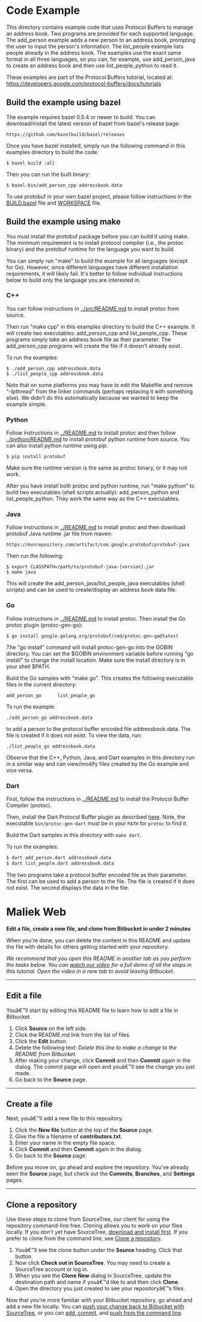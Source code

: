 # Code Example

This directory contains example code that uses Protocol Buffers to manage an
address book. Two programs are provided for each supported language. The
add_person example adds a new person to an address book, prompting the user to
input the person's information. The list_people example lists people already in
the address book. The examples use the exact same format in all three languages,
so you can, for example, use add_person_java to create an address book and then
use list_people_python to read it.

These examples are part of the Protocol Buffers tutorial, located at:
  https://developers.google.com/protocol-buffers/docs/tutorials

## Build the example using bazel

The example requires bazel 0.5.4 or newer to build. You can download/install
the latest version of bazel from bazel's release page:

    https://github.com/bazelbuild/bazel/releases

Once you have bazel installed, simply run the following command in this examples
directory to build the code:

    $ bazel build :all

Then you can run the built binary:

    $ bazel-bin/add_person_cpp addressbook.data

To use protobuf in your own bazel project, please follow instructions in the
[BUILD.bazel](BUILD.bazel) file and [WORKSPACE](WORKSPACE) file.

## Build the example using make

You must install the protobuf package before you can build it using make. The
minimum requirement is to install protocol compiler (i.e., the protoc binary)
and the protobuf runtime for the language you want to build.

You can simply run "make" to build the example for all languages (except for
Go). However, since different languages have different installation requirements,
it will likely fail. It's better to follow individual instructions below to
build only the language you are interested in.

### C++

You can follow instructions in [../src/README.md](../src/README.md) to install
protoc from source.

Then run "make cpp" in this examples directory to build the C++ example. It
will create two executables: add_person_cpp and list_people_cpp. These programs
simply take an address book file as their parameter. The add_person_cpp
programs will create the file if it doesn't already exist.

To run the examples:

    $ ./add_person_cpp addressbook.data
    $ ./list_people_cpp addressbook.data

Note that on some platforms you may have to edit the Makefile and remove
"-lpthread" from the linker commands (perhaps replacing it with something else).
We didn't do this automatically because we wanted to keep the example simple.

### Python

Follow instructions in [../README.md](../README.md) to install protoc and then
follow [../python/README.md](../python/README.md) to install protobuf python
runtime from source. You can also install python runtime using pip:

    $ pip install protobuf

Make sure the runtime version is the same as protoc binary, or it may not work.

After you have install both protoc and python runtime, run "make python" to
build two executables (shell scripts actually): add_person_python and
list_people_python. They work the same way as the C++ executables.

### Java

Follow instructions in [../README.md](../README.md) to install protoc and then
download protobuf Java runtime .jar file from maven:

    https://mvnrepository.com/artifact/com.google.protobuf/protobuf-java

Then run the following:

    $ export CLASSPATH=/path/to/protobuf-java-[version].jar
    $ make java

This will create the add_person_java/list_people_java executables (shell
scripts) and can be used to create/display an address book data file.

### Go

Follow instructions in [../README.md](../README.md) to install protoc. Then
install the Go protoc plugin (protoc-gen-go):

    $ go install google.golang.org/protobuf/cmd/protoc-gen-go@latest

The "go install" command will install protoc-gen-go into the GOBIN
directory.  You can set the $GOBIN environment variable before
running "go install" to change the install location.  Make sure the
install directory is in your shell $PATH.

Build the Go samples with "make go".  This creates the following
executable files in the current directory:

    add_person_go      list_people_go

To run the example:

    ./add_person_go addressbook.data

to add a person to the protocol buffer encoded file addressbook.data.  The file
is created if it does not exist.  To view the data, run:

    ./list_people_go addressbook.data

Observe that the C++, Python, Java, and Dart examples in this directory run in a
similar way and can view/modify files created by the Go example and vice
versa.

### Dart

First, follow the instructions in [../README.md](../README.md) to install the Protocol Buffer Compiler (protoc).

Then, install the Dart Protocol Buffer plugin as described [here](https://github.com/dart-lang/dart-protoc-plugin#how-to-build-and-use).
Note, the executable `bin/protoc-gen-dart` must be in your `PATH` for `protoc` to find it.

Build the Dart samples in this directory with `make dart`.

To run the examples:

```sh
$ dart add_person.dart addressbook.data
$ dart list_people.dart addressbook.data
```

The two programs take a protocol buffer encoded file as their parameter.
The first can be used to add a person to the file. The file is created
if it does not exist. The second displays the data in the file.



# Maliek Web


**Edit a file, create a new file, and clone from Bitbucket in under 2 minutes**

When you're done, you can delete the content in this README and update the file with details for others getting started with your repository.

*We recommend that you open this README in another tab as you perform the tasks below. You can [watch our video](https://youtu.be/0ocf7u76WSo) for a full demo of all the steps in this tutorial. Open the video in a new tab to avoid leaving Bitbucket.*

---

## Edit a file

Youâ€™ll start by editing this README file to learn how to edit a file in Bitbucket.

1. Click **Source** on the left side.
2. Click the README.md link from the list of files.
3. Click the **Edit** button.
4. Delete the following text: *Delete this line to make a change to the README from Bitbucket.*
5. After making your change, click **Commit** and then **Commit** again in the dialog. The commit page will open and youâ€™ll see the change you just made.
6. Go back to the **Source** page.

---

## Create a file

Next, youâ€™ll add a new file to this repository.

1. Click the **New file** button at the top of the **Source** page.
2. Give the file a filename of **contributors.txt**.
3. Enter your name in the empty file space.
4. Click **Commit** and then **Commit** again in the dialog.
5. Go back to the **Source** page.

Before you move on, go ahead and explore the repository. You've already seen the **Source** page, but check out the **Commits**, **Branches**, and **Settings** pages.

---

## Clone a repository

Use these steps to clone from SourceTree, our client for using the repository command-line free. Cloning allows you to work on your files locally. If you don't yet have SourceTree, [download and install first](https://www.sourcetreeapp.com/). If you prefer to clone from the command line, see [Clone a repository](https://confluence.atlassian.com/x/4whODQ).

1. Youâ€™ll see the clone button under the **Source** heading. Click that button.
2. Now click **Check out in SourceTree**. You may need to create a SourceTree account or log in.
3. When you see the **Clone New** dialog in SourceTree, update the destination path and name if youâ€™d like to and then click **Clone**.
4. Open the directory you just created to see your repositoryâ€™s files.

Now that you're more familiar with your Bitbucket repository, go ahead and add a new file locally. You can [push your change back to Bitbucket with SourceTree](https://confluence.atlassian.com/x/iqyBMg), or you can [add, commit,](https://confluence.atlassian.com/x/8QhODQ) and [push from the command line](https://confluence.atlassian.com/x/NQ0zDQ).
